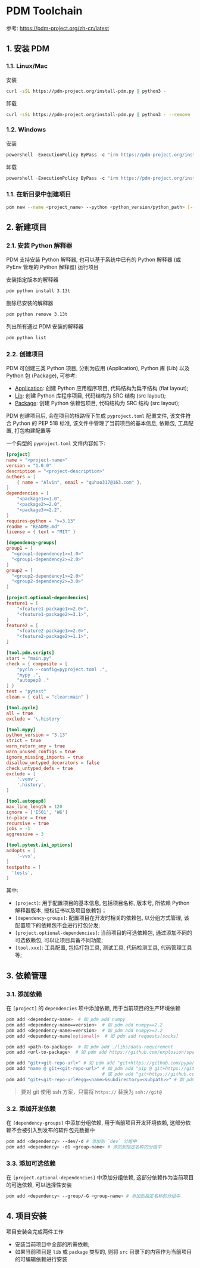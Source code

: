 # PDM Toolchain

参考: <https://pdm-project.org/zh-cn/latest>

## 1. 安装 PDM

### 1.1. Linux/Mac

安装

```bash
curl -sSL https://pdm-project.org/install-pdm.py | python3 -
```

卸载

```bash
curl -sSL https://pdm-project.org/install-pdm.py | python3 - --remove
```

### 1.2. Windows

安装

```powershell
powershell -ExecutionPolicy ByPass -c "irm https://pdm-project.org/install-pdm.py | py -"
```

卸载

```powershell
powershell -ExecutionPolicy ByPass -c "irm https://pdm-project.org/install-pdm.py | py - --remove"
```

### 1.1. 在新目录中创建项目

```bash
pdm new --name <project_name> --python <python_version/python_path> [--lib] [template] project_path
```

## 2. 新建项目

### 2.1. 安装 Python 解释器

PDM 支持安装 Python 解释器, 也可以基于系统中已有的 Python 解释器 (或 PyEnv 管理的 Python 解释器) 运行项目

安装指定版本的解释器

```bash
pdm python install 3.13t
```

删除已安装的解释器

```bash
pdm python remove 3.13t
```

列出所有通过 PDM 安装的解释器

```bash
pdm python list
```

### 2.2. 创建项目

PDM 可创建三类 Python 项目, 分别为应用 (Application), Python 库 (Lib) 以及 Python 包 (Package), 可参考:

- [Application](./app/README.md): 创建 Python 应用程序项目, 代码结构为扁平结构 (flat layout);
- [Lib](./lib/README.md): 创建 Python 库程序项目, 代码结构为 SRC 结构 (src layout);
- [Package](./package/README.md): 创建 Python 依赖包项目, 代码结构为 SRC 结构 (src layout);

PDM 创建项目后, 会在项目的根路径下生成 `pyproject.toml` 配置文件, 该文件符合 Python 的 PEP 518 标准, 该文件中管理了当前项目的基本信息, 依赖包, 工具配置, 打包构建配置等

一个典型的 `pyproject.toml` 文件内容如下:

```toml
[project]
name = "<project-name>"
version = "1.0.0"
description = "<project-description>"
authors = [
    { name = "Alvin", email = "quhao317@163.com" },
]
dependencies = [
    "<package1>=1.0",
    "<package2>=2.0",
    "<package3>=2.2",
]
requires-python = ">=3.13"
readme = "README.md"
license = { text = "MIT" }

[dependency-groups]
group1 = [
  "<group1-dependency1>=1.0>"
  "<group1-dependency2>=2.0>"
]
group2 = [
  "<group2-dependency1>=2.0>"
  "<group2-dependency2>=3.0>"
]

[project.optional-dependencies]
feature1 = [
    "<feature1-package1>=2.0>",
    "<feature1-package2>=3.1>",
]
feature2 = [
    "<feature2-package1>=2.0>",
    "<feature2-package2>=1.1>",
]

[tool.pdm.scripts]
start = "main.py"
check = { composite = [
    "pycln --config=pyproject.toml .",
    "mypy .",
    "autopep8 ."
] }
test = "pytest"
clean = { call = "clear:main" }

[tool.pycln]
all = true
exclude = '\.history'

[tool.mypy]
python_version = "3.13"
strict = true
warn_return_any = true
warn_unused_configs = true
ignore_missing_imports = true
disallow_untyped_decorators = false
check_untyped_defs = true
exclude = [
    '.venv',
    '.history',
]

[tool.autopep8]
max_line_length = 120
ignore = ['E501', 'W6']
in-place = true
recursive = true
jobs = -1
aggressive = 3

[tool.pytest.ini_options]
addopts = [
    '-vvs',
]
testpaths = [
  'tests',
]
```

其中:

- `[project]`: 用于配置项目的基本信息, 包括项目名称, 版本号, 所依赖 Python 解释器版本, 授权证书以及项目依赖包；
- `[dependency-groups]`: 配置项目在开发时相关的依赖包, 以分组方式管理, 该配置项下的依赖包不会进行打包分发;
- `[project.optional-dependencies]`: 当前项目的可选依赖包, 通过添加不同的可选依赖包, 可以让项目具备不同功能;
- `[tool.xxx]`: 工具配置, 包括打包工具, 测试工具, 代码检测工具, 代码管理工具等;

## 3. 依赖管理

### 3.1. 添加依赖

在 `[project]` 的 `dependencies` 项中添加依赖, 用于当前项目的生产环境依赖

```bash
pdm add <dependency-name>  # 如 pdm add numpy
pdm add <dependency-name==version>  # 如 pdm add numpy==2.2
pdm add <dependency-name>=version>  # 如 pdm add numpy>=2.2
pdm add <dependency-name[optional]>  # 如 pdm add requests[socks]

pdm add <path-to-package>  # 如 pdm add ./libs/data-requirement
pdm add <url-to-package>  # 如 pdm add https://github.com/explosion/spacy-models/releases/download/en_core_web_trf-3.5.0/en_core_web_trf-3.5.0-py3-none-any.whl

pdm add "git+<git-repo-url>" # 如 pdm add "git+https://github.com/pypa/pip.git@22.0"
pdm add "name @ git+<git-repo-url>" # 如 pdm add "pip @ git+https://github.com/pypa/pip.git@22.0"
                                    # 或 pdm add "git+https://github.com/pypa/pip.git@22.0#egg=pip"
pdm add "git+<git-repo-url#egg=<name>&subdirectory=<subpath>>" # 如 pdm add "git+https://github.com/owner/repo.git@master#egg=pkg&subdirectory=subpackage"
```

> 要对 git 使用 ssh 方案，只需将 `https://` 替换为 `ssh://git@`

### 3.2. 添加开发依赖

在 `[dependency-groups]` 中添加分组依赖, 用于当前项目开发环境依赖, 这部分依赖不会被引入到发布的软件包元数据中

```bash
pdm add <dependency> --dev/-d # 添加到 `dev` 分组中
pdm add <dependency> -dG <group-name> # 添加到指定名称的分组中
```

### 3.3. 添加可选依赖

在 `[project.optional-dependencies]` 中添加分组依赖, 这部分依赖作为当前项目的可选依赖, 可以选择性安装

```bash
pdm add <dependency> --group/-G <group-name> # 添加到指定名称的分组中
```

## 4. 项目安装

项目安装会完成两件工作

- 安装当前项目中全部的所需依赖;
- 如果当前项目是 `lib` 或 `package` 类型的, 则将 `src` 目录下的内容作为当前项目的可编辑依赖进行安装
